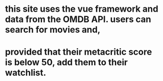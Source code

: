 # this site uses the vue framework and data from the OMDB API. users can search for movies and, 
# provided that their metacritic score is below 50, add them to their watchlist.
